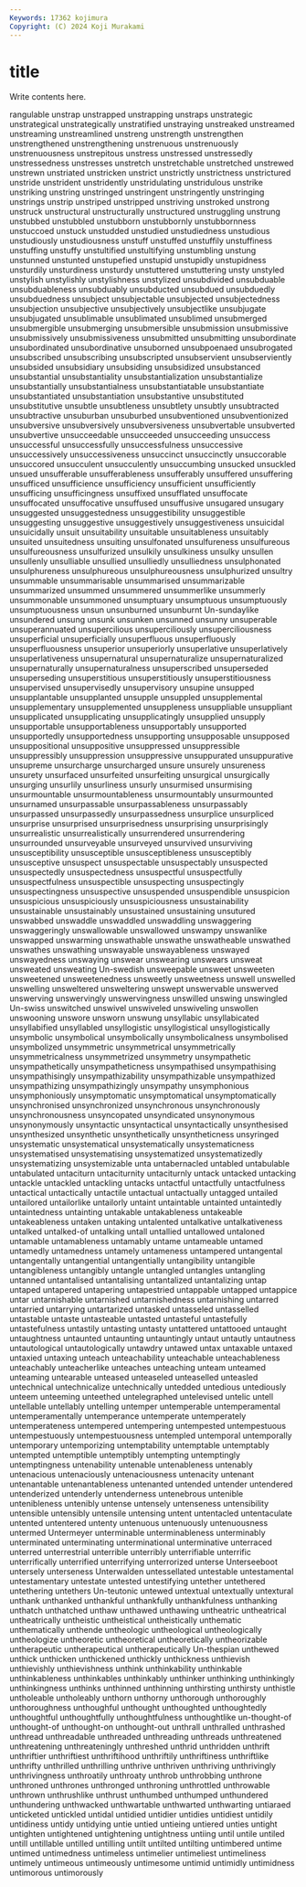```yaml
---
Keywords: 17362 kojimura
Copyright: (C) 2024 Koji Murakami
---
```


# title

Write contents here.



rangulable unstrap unstrapped
unstrapping unstraps unstrategic unstrategical unstrategically unstratified unstraying unstreaked unstreamed unstreaming
unstreamlined unstreng unstrength unstrengthen unstrengthened unstrengthening unstrenuous unstrenuously unstrenuousness unstrepitous
unstress unstressed unstressedly unstressedness unstresses unstretch unstretchable unstretched unstrewed unstrewn
unstriated unstricken unstrict unstrictly unstrictness unstrictured unstride unstrident unstridently unstridulating
unstridulous unstrike unstriking unstring unstringed unstringent unstringently unstringing unstrings unstrip
unstriped unstripped unstriving unstroked unstrong unstruck unstructural unstructurally unstructured unstruggling
unstrung unstubbed unstubbled unstubborn unstubbornly unstubbornness unstuccoed unstuck unstudded unstudied
unstudiedness unstudious unstudiously unstudiousness unstuff unstuffed unstuffily unstuffiness unstuffing unstuffy
unstultified unstultifying unstumbling unstung unstunned unstunted unstupefied unstupid unstupidly unstupidness
unsturdily unsturdiness unsturdy unstuttered unstuttering unsty unstyled unstylish unstylishly unstylishness
unstylized unsubdivided unsubduable unsubduableness unsubduably unsubducted unsubdued unsubduedly unsubduedness unsubject
unsubjectable unsubjected unsubjectedness unsubjection unsubjective unsubjectively unsubjectlike unsubjugate unsubjugated unsublimable
unsublimated unsublimed unsubmerged unsubmergible unsubmerging unsubmersible unsubmission unsubmissive unsubmissively unsubmissiveness
unsubmitted unsubmitting unsubordinate unsubordinated unsubordinative unsuborned unsubpoenaed unsubrogated unsubscribed unsubscribing
unsubscripted unsubservient unsubserviently unsubsided unsubsidiary unsubsiding unsubsidized unsubstanced unsubstantial unsubstantiality
unsubstantialization unsubstantialize unsubstantially unsubstantialness unsubstantiatable unsubstantiate unsubstantiated unsubstantiation unsubstantive unsubstituted
unsubstitutive unsubtle unsubtleness unsubtlety unsubtly unsubtracted unsubtractive unsuburban unsuburbed unsubventioned
unsubventionized unsubversive unsubversively unsubversiveness unsubvertable unsubverted unsubvertive unsucceedable unsucceeded unsucceeding
unsuccess unsuccessful unsuccessfully unsuccessfulness unsuccessive unsuccessively unsuccessiveness unsuccinct unsuccinctly unsuccorable
unsuccored unsucculent unsucculently unsuccumbing unsucked unsuckled unsued unsufferable unsufferableness unsufferably
unsuffered unsuffering unsufficed unsufficience unsufficiency unsufficient unsufficiently unsufficing unsufficingness unsuffixed
unsufflated unsuffocate unsuffocated unsuffocative unsuffused unsuffusive unsugared unsugary unsuggested unsuggestedness
unsuggestibility unsuggestible unsuggesting unsuggestive unsuggestively unsuggestiveness unsuicidal unsuicidally unsuit unsuitability
unsuitable unsuitableness unsuitably unsuited unsuitedness unsuiting unsulfonated unsulfureness unsulfureous unsulfureousness
unsulfurized unsulkily unsulkiness unsulky unsullen unsullenly unsulliable unsullied unsulliedly unsulliedness
unsulphonated unsulphureness unsulphureous unsulphureousness unsulphurized unsultry unsummable unsummarisable unsummarised unsummarizable
unsummarized unsummed unsummered unsummerlike unsummerly unsummonable unsummoned unsumptuary unsumptuous unsumptuously
unsumptuousness unsun unsunburned unsunburnt Un-sundaylike unsundered unsung unsunk unsunken unsunned
unsunny unsuperable unsuperannuated unsupercilious unsuperciliously unsuperciliousness unsuperficial unsuperficially unsuperfluous unsuperfluously
unsuperfluousness unsuperior unsuperiorly unsuperlative unsuperlatively unsuperlativeness unsupernatural unsupernaturalize unsupernaturalized unsupernaturally
unsupernaturalness unsuperscribed unsuperseded unsuperseding unsuperstitious unsuperstitiously unsuperstitiousness unsupervised unsupervisedly unsupervisory
unsupine unsupped unsupplantable unsupplanted unsupple unsuppled unsupplemental unsupplementary unsupplemented unsuppleness
unsuppliable unsuppliant unsupplicated unsupplicating unsupplicatingly unsupplied unsupply unsupportable unsupportableness unsupportably
unsupported unsupportedly unsupportedness unsupporting unsupposable unsupposed unsuppositional unsuppositive unsuppressed unsuppressible
unsuppressibly unsuppression unsuppressive unsuppurated unsuppurative unsupreme unsurcharge unsurcharged unsure unsurely
unsureness unsurety unsurfaced unsurfeited unsurfeiting unsurgical unsurgically unsurging unsurlily unsurliness
unsurly unsurmised unsurmising unsurmountable unsurmountableness unsurmountably unsurmounted unsurnamed unsurpassable unsurpassableness
unsurpassably unsurpassed unsurpassedly unsurpassedness unsurplice unsurpliced unsurprise unsurprised unsurprisedness unsurprising
unsurprisingly unsurrealistic unsurrealistically unsurrendered unsurrendering unsurrounded unsurveyable unsurveyed unsurvived unsurviving
unsusceptibility unsusceptible unsusceptibleness unsusceptibly unsusceptive unsuspect unsuspectable unsuspectably unsuspected unsuspectedly
unsuspectedness unsuspectful unsuspectfully unsuspectfulness unsuspectible unsuspecting unsuspectingly unsuspectingness unsuspective unsuspended
unsuspendible unsuspicion unsuspicious unsuspiciously unsuspiciousness unsustainability unsustainable unsustainably unsustained unsustaining
unsutured unswabbed unswaddle unswaddled unswaddling unswaggering unswaggeringly unswallowable unswallowed unswampy
unswanlike unswapped unswarming unswathable unswathe unswatheable unswathed unswathes unswathing unswayable
unswayableness unswayed unswayedness unswaying unswear unswearing unswears unsweat unsweated unsweating
Un-swedish unsweepable unsweet unsweeten unsweetened unsweetenedness unsweetly unsweetness unswell unswelled
unswelling unsweltered unsweltering unswept unswervable unswerved unswerving unswervingly unswervingness unswilled
unswing unswingled Un-swiss unswitched unswivel unswiveled unswiveling unswollen unswooning unswore
unsworn unswung unsyllabic unsyllabicated unsyllabified unsyllabled unsyllogistic unsyllogistical unsyllogistically unsymbolic
unsymbolical unsymbolically unsymbolicalness unsymbolised unsymbolized unsymmetric unsymmetrical unsymmetrically unsymmetricalness unsymmetrized
unsymmetry unsympathetic unsympathetically unsympatheticness unsympathised unsympathising unsympathisingly unsympathizability unsympathizable unsympathized
unsympathizing unsympathizingly unsympathy unsymphonious unsymphoniously unsymptomatic unsymptomatical unsymptomatically unsynchronised unsynchronized
unsynchronous unsynchronously unsynchronousness unsyncopated unsyndicated unsynonymous unsynonymously unsyntactic unsyntactical unsyntactically
unsynthesised unsynthesized unsynthetic unsynthetically unsyntheticness unsyringed unsystematic unsystematical unsystematically unsystematicness
unsystematised unsystematising unsystematized unsystematizedly unsystematizing unsystemizable unta untabernacled untabled untabulable
untabulated untaciturn untaciturnity untaciturnly untack untacked untacking untackle untackled untackling
untacks untactful untactfully untactfulness untactical untactically untactile untactual untactually untagged
untailed untailored untailorlike untailorly untaint untaintable untainted untaintedly untaintedness untainting
untakable untakableness untakeable untakeableness untaken untaking untalented untalkative untalkativeness untalked
untalked-of untalking untall untallied untallowed untaloned untamable untamableness untamably untame
untameable untamed untamedly untamedness untamely untameness untampered untangental untangentally untangential
untangentially untangibility untangible untangibleness untangibly untangle untangled untangles untangling untanned
untantalised untantalising untantalized untantalizing untap untaped untapered untapering untapestried untappable
untapped untappice untar untarnishable untarnished untarnishedness untarnishing untarred untarried untarrying
untartarized untasked untasseled untasselled untastable untaste untasteable untasted untasteful untastefully
untastefulness untastily untasting untasty untattered untattooed untaught untaughtness untaunted untaunting
untauntingly untaut untautly untautness untautological untautologically untawdry untawed untax untaxable
untaxed untaxied untaxing unteach unteachability unteachable unteachableness unteachably unteacherlike unteaches
unteaching unteam unteamed unteaming untearable unteased unteaseled unteaselled unteasled untechnical
untechnicalize untechnically untedded untedious untediously unteem unteeming unteethed untelegraphed untelevised
untelic untell untellable untellably untelling untemper untemperable untemperamental untemperamentally untemperance
untemperate untemperately untemperateness untempered untempering untempested untempestuous untempestuously untempestuousness untempled
untemporal untemporally untemporary untemporizing untemptability untemptable untemptably untempted untemptible untemptibly
untempting untemptingly untemptingness untenability untenable untenableness untenably untenacious untenaciously untenaciousness
untenacity untenant untenantable untenantableness untenanted untended untender untendered untenderized untenderly
untenderness untenebrous untenible untenibleness untenibly untense untensely untenseness untensibility untensible
untensibly untensile untensing untent untentacled untentaculate untented untentered untenty untenuous
untenuously untenuousness untermed Untermeyer unterminable unterminableness unterminably unterminated unterminating unterminational
unterminative unterraced unterred unterrestrial unterrible unterribly unterrifiable unterrific unterrifically unterrified
unterrifying unterrorized unterse Unterseeboot untersely unterseness Unterwalden untessellated untestable untestamental
untestamentary untestate untested untestifying untether untethered untethering untethers Un-teutonic untewed
untextual untextually untextural unthank unthanked unthankful unthankfully unthankfulness unthanking unthatch
unthatched unthaw unthawed unthawing untheatric untheatrical untheatrically untheistic untheistical untheistically
unthematic unthematically unthende untheologic untheological untheologically untheologize untheoretic untheoretical untheoretically
untheorizable untherapeutic untherapeutical untherapeutically Un-thespian unthewed unthick unthicken unthickened unthickly
unthickness unthievish unthievishly unthievishness unthink unthinkability unthinkable unthinkableness unthinkables unthinkably
unthinker unthinking unthinkingly unthinkingness unthinks unthinned unthinning unthirsting unthirsty unthistle
untholeable untholeably unthorn unthorny unthorough unthoroughly unthoroughness unthoughful unthought unthoughted
unthoughtedly unthoughtful unthoughtfully unthoughtfulness unthoughtlike un-thought-of unthought-of unthought-on unthought-out unthrall
unthralled unthrashed unthread unthreadable unthreaded unthreading unthreads unthreatened unthreatening unthreateningly
unthreshed unthrid unthridden unthrift unthriftier unthriftiest unthriftihood unthriftily unthriftiness unthriftlike
unthrifty unthrilled unthrilling unthrive unthriven unthriving unthrivingly unthrivingness unthroatily unthroaty
unthrob unthrobbing unthrone unthroned unthrones unthronged unthroning unthrottled unthrowable unthrown
unthrushlike unthrust unthumbed unthumped unthundered unthundering unthwacked unthwartable unthwarted unthwarting
untiaraed unticketed untickled untidal untidied untidier untidies untidiest untidily untidiness
untidy untidying untie untied untieing untiered unties untight untighten untightened
untightening untightness untiing until untile untiled untill untillable untilled untilling
untilt untilted untilting untimbered untime untimed untimedness untimeless untimelier untimeliest
untimeliness untimely untimeous untimeously untimesome untimid untimidly untimidness untimorous untimorously
